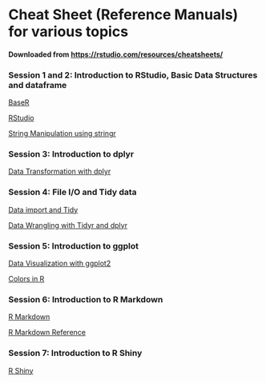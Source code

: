 Cheat Sheet (Reference Manuals) for various topics
=================================

#### Downloaded from <https://rstudio.com/resources/cheatsheets/>

### Session 1 and 2: Introduction to RStudio, Basic Data Structures and dataframe
[BaseR](https://github.com/sumeetpalsingh/R_course/blob/master/CheatSheet/baseR.pdf)

[RStudio](https://github.com/sumeetpalsingh/R_course/blob/master/CheatSheet/rstudio-ide.pdf)

[String Manipulation using stringr](https://github.com/sumeetpalsingh/R_course/blob/master/CheatSheet/strings.pdf)

### Session 3: Introduction to dplyr

[Data Transformation with dplyr](https://github.com/sumeetpalsingh/R_course/blob/master/CheatSheet/data-transformation.pdf)

### Session 4: File I/O and Tidy data

[Data import and Tidy](https://github.com/sumeetpalsingh/R_course/blob/master/CheatSheet/data-import.pdf)

[Data Wrangling with Tidyr and dplyr](https://github.com/sumeetpalsingh/R_course/blob/master/CheatSheet/data-wrangling-cheatsheet.pdf)

### Session 5: Introduction to ggplot

[Data Visualization with ggplot2](https://github.com/sumeetpalsingh/R_course/blob/master/CheatSheet/data-visualization-2.1.pdf)

[Colors in R](https://github.com/sumeetpalsingh/R_course/blob/master/CheatSheet/Rcolor.pdf)

### Session 6: Introduction to R Markdown

[R Markdown](https://github.com/sumeetpalsingh/R_course/blob/master/CheatSheet/rmarkdown-cheatsheet.pdf)

[R Markdown Reference](https://github.com/sumeetpalsingh/R_course/blob/master/CheatSheet/rmarkdown-reference.pdf)

### Session 7: Introduction to R Shiny

[R Shiny](https://github.com/sumeetpalsingh/R_course/blob/master/CheatSheet/shiny.pdf)
